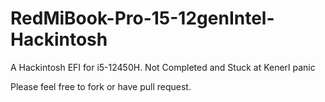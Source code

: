 # RedMiBook-Pro-15-12genIntel-Hackintosh
A Hackintosh EFI for i5-12450H. Not Completed and Stuck at Kenerl panic

Please feel free to fork or have pull request.
